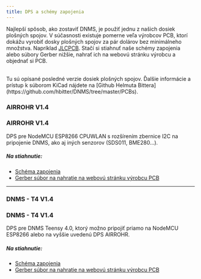 ```yaml
---
title: DPS a schémy zapojenia
---
```


Najlepší spôsob, ako zostaviť DNMS, je použiť jednu z našich dosiek plošných spojov.
V súčasnosti existuje pomerne veľa výrobcov PCB, ktorí dokážu vyrobiť dosky plošných spojov za pár dolárov bez minimálneho množstva. Napríklad [JLCPCB](https://jlcpcb.com/).
Stačí si stiahnuť naše schémy zapojenia alebo súbory Gerber nižšie, nahrať ich na webovú stránku výrobcu a objednať si PCB.

<br>
Tu sú opísané posledné verzie dosiek plošných spojov. Ďalšie informácie a prístup k súborom KiCad nájdete na [Github Helmuta Bittera](https://github.com/hbitter/DNMS/tree/master/PCBs).

### AIRROHR V1.4
### AIRROHR V1.4
DPS pre NodeMCU ESP8266 CPUWLAN s rozšírením zbernice I2C na pripojenie DNMS, ako aj iných senzorov (SDS011, BME280...).


##### Na stiahnutie:
* [Schéma zapojenia](../docs/dnms/airrohr-PCB-circuit-diagram.pdf)
* [Gerber súbor na nahratie na webovú stránku výrobcu PCB](../docs/dnms/airrohr-PCB-circuit-diagram-gerber.zip)

---

### DNMS - T4 V1.4
### DNMS - T4 V1.4
DPS pre DNMS Teensy 4.0, ktorý možno pripojiť priamo na NodeMCU ESP8266 alebo na vyššie uvedenú DPS AIRROHR.


##### Na stiahnutie:
* [Schéma zapojenia](...docsdnmsdnms-noise-measuring-teensy-40-circuit-diagram.pdf)
* [Gerber súbor na nahratie na webovú stránku výrobcu PCB](..docsdnmsdnms-noise-measuring-teensy-40-circuit-gerber.zip)

